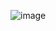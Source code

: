 ![image](https://user-images.githubusercontent.com/42132857/82316063-e5cbf480-99e9-11ea-9ef2-27f59c8ad3c6.png)
